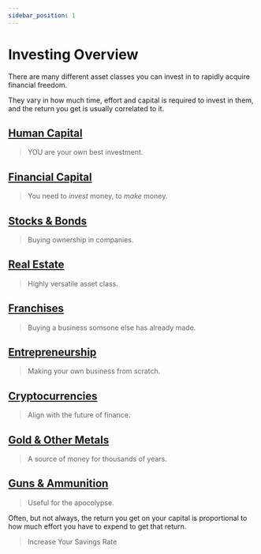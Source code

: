 ```yaml
---
sidebar_position: 1
---
```


# Investing Overview

There are many different asset classes you can invest in to rapidly acquire financial freedom. 

They vary in how much time, effort and capital is required to invest in them, and the return you get is usually correlated to it.

## [Human Capital](human-capital.md) 
>YOU are your own best investment.

## [Financial Capital](financial-capital.md) 
>You need to *invest* money, to *make* money.

## [Stocks & Bonds](stocks-bonds.md) 
>Buying ownership in companies.

## [Real Estate](real-estate.md) 
>Highly versatile asset class.

## [Franchises](franchises.md) 
>Buying a business somsone else has already made.

## [Entrepreneurship](entrepreneurship.md) 
>Making your own business from scratch.

## [Cryptocurrencies](cryptocurrencies.md) 
>Align with the future of finance.

## [Gold & Other Metals](gold.md) 
>A source of money for thousands of years.

## [Guns & Ammunition](guns.md) 
>Useful for the apocolypse.

Often, but not always, the return you get on your capital is proportional to how much effort you have to expend to get that return.

>Increase Your Savings Rate